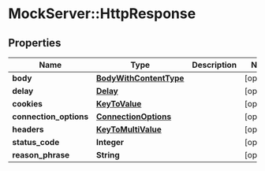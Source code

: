 # MockServer::HttpResponse

## Properties
Name | Type | Description | Notes
------------ | ------------- | ------------- | -------------
**body** | [**BodyWithContentType**](BodyWithContentType.md) |  | [optional] 
**delay** | [**Delay**](Delay.md) |  | [optional] 
**cookies** | [**KeyToValue**](KeyToValue.md) |  | [optional] 
**connection_options** | [**ConnectionOptions**](ConnectionOptions.md) |  | [optional] 
**headers** | [**KeyToMultiValue**](KeyToMultiValue.md) |  | [optional] 
**status_code** | **Integer** |  | [optional] 
**reason_phrase** | **String** |  | [optional] 



